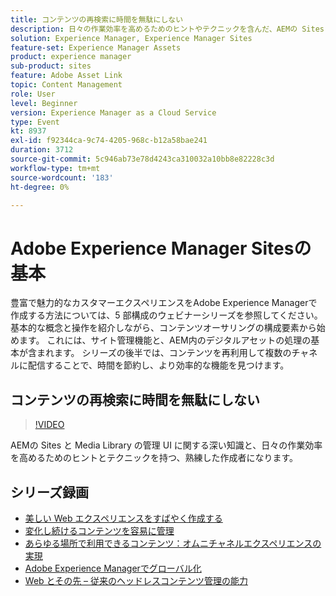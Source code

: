 ```yaml
---
title: コンテンツの再検索に時間を無駄にしない
description: 日々の作業効率を高めるためのヒントやテクニックを含んだ、AEMの Sites と Media Library の管理 UI について詳しく学び、熟練した作成者になります
solution: Experience Manager, Experience Manager Sites
feature-set: Experience Manager Assets
product: experience manager
sub-product: sites
feature: Adobe Asset Link
topic: Content Management
role: User
level: Beginner
version: Experience Manager as a Cloud Service
type: Event
kt: 8937
exl-id: f92344ca-9c74-4205-968c-b12a58bae241
duration: 3712
source-git-commit: 5c946ab73e78d4243ca310032a10bb8e82228c3d
workflow-type: tm+mt
source-wordcount: '183'
ht-degree: 0%

---
```


# Adobe Experience Manager Sitesの基本

豊富で魅力的なカスタマーエクスペリエンスをAdobe Experience Managerで作成する方法については、5 部構成のウェビナーシリーズを参照してください。 基本的な概念と操作を紹介しながら、コンテンツオーサリングの構成要素から始めます。 これには、サイト管理機能と、AEM内のデジタルアセットの処理の基本が含まれます。 シリーズの後半では、コンテンツを再利用して複数のチャネルに配信することで、時間を節約し、より効率的な機能を見つけます。

## コンテンツの再検索に時間を無駄にしない

>[!VIDEO](https://video.tv.adobe.com/v/336983/?quality=12&learn=on&hidetitle=true)

AEMの Sites と Media Library の管理 UI に関する深い知識と、日々の作業効率を高めるためのヒントとテクニックを持つ、熟練した作成者になります。

## シリーズ録画

* [美しい Web エクスペリエンスをすばやく作成する](authoring-fundamentals.md)
* [変化し続けるコンテンツを容易に管理](collaboration-tools.md)
* [あらゆる場所で利用できるコンテンツ：オムニチャネルエクスペリエンスの実現](omnichannel-experiences.md)
* [Adobe Experience Managerでグローバル化](multi-site-management-web-translation.md)
* [Web とその先 – 従来のヘッドレスコンテンツ管理の能力](traditional-headless-content-management.md)
